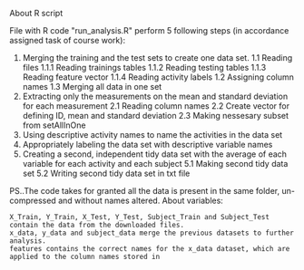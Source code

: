 About R script

File with R code "run_analysis.R" perform 5 following steps (in accordance assigned task of course work):
1. Merging the training and the test sets to create one data set.
1.1 Reading files
1.1.1 Reading trainings tables
1.1.2 Reading testing tables
1.1.3 Reading feature vector
1.1.4 Reading activity labels
1.2 Assigning column names
1.3 Merging all data in one set
2. Extracting only the measurements on the mean and standard deviation for each measurement
2.1 Reading column names
2.2 Create vector for defining ID, mean and standard deviation
2.3 Making nessesary subset from setAllInOne
3. Using descriptive activity names to name the activities in the data set
4. Appropriately labeling the data set with descriptive variable names
5. Creating a second, independent tidy data set with the average of each variable for each activity and each subject
5.1 Making second tidy data set
5.2 Writing second tidy data set in txt file

PS..The code takes for granted all the data is present in the same folder, un-compressed and without names altered.
About variables:

    X_Train, Y_Train, X_Test, Y_Test, Subject_Train and Subject_Test contain the data from the downloaded files.
    x_data, y_data and subject_data merge the previous datasets to further analysis.
    features contains the correct names for the x_data dataset, which are applied to the column names stored in
